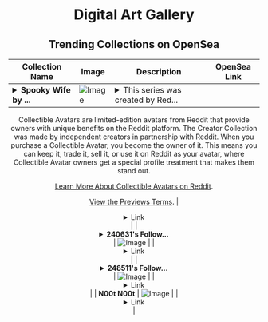 <div align="center">

# Digital Art Gallery

## Trending Collections on OpenSea

| Collection Name                       | Image                                                                                     | Description                       | OpenSea Link                                                                                          |
|---------------------------------------|-------------------------------------------------------------------------------------------|-----------------------------------|--------------------------------------------------------------------------------------------------------|
| **<details><summary>Spooky Wife by ...</summary>Spooky Wife by TONKO x Reddit Collectible Avatars</details>** | ![Image](https://i.seadn.io/s/raw/files/5e9efdd3f90dd42203c0600cc2affaaa.png?w=500&auto=format?w=200&auto=format) | <details><summary>This series was created by Red...</summary>This series was created by Reddit user TONKO as a part of the Collectible Avatars Creator Program. You can [check out the creator's profile on Reddit](https://www.reddit.com/user/oknotonko/).

Collectible Avatars are limited-edition avatars from Reddit that provide owners with unique benefits on the Reddit platform. The Creator Collection was made by independent creators in partnership with Reddit. When you purchase a Collectible Avatar, you become the owner of it. This means you can keep it, trade it, sell it, or use it on Reddit as your avatar, where Collectible Avatar owners get a special profile treatment that makes them stand out.

[Learn More About Collectible Avatars on Reddit](https://reddithelp.com/hc/en-us/articles/6213835889044).

[View the Previews Terms](https://www.redditinc.com/policies/previews-terms).</details> | <details><summary>Link</summary>[Spooky Wife by TONKO x Reddit Collectible Avatars](https://opensea.io/collection/spooky-wife-by-tonko-x-reddit-collectible-avatars)</details> |
| **<details><summary>240631's Follow...</summary>240631's Follower</details>** | ![Image](https://i.seadn.io/s/raw/files/19f9f090920392cc3650cbdf4361755b.png?w=500&auto=format?w=200&auto=format) |  | <details><summary>Link</summary>[240631's Follower](https://opensea.io/collection/240631-s-follower)</details> |
| **<details><summary>248511's Follow...</summary>248511's Follower</details>** | ![Image](https://i.seadn.io/s/raw/files/19f9f090920392cc3650cbdf4361755b.png?w=500&auto=format?w=200&auto=format) |  | <details><summary>Link</summary>[248511's Follower](https://opensea.io/collection/248511-s-follower)</details> |
| **N00t N00t** | ![Image](https://i.seadn.io/s/raw/files/cf76ee115d538b23f84bac073e627df4.gif?w=500&auto=format?w=200&auto=format) |  | <details><summary>Link</summary>[N00t N00t](https://opensea.io/collection/n00t-n00t-4)</details> |

</div>